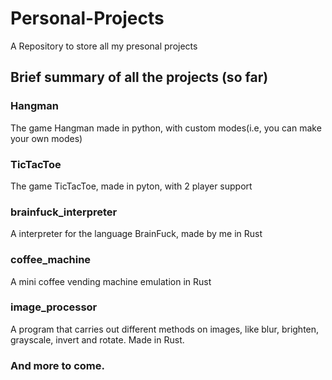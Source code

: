 # Personal-Projects
A Repository to store all my presonal projects

## Brief summary of all the projects (so far)
### Hangman
The game Hangman made in python, with custom modes(i.e, you can make your own modes)

### TicTacToe
The game TicTacToe, made in pyton, with 2 player support

### brainfuck_interpreter
A interpreter for the language BrainFuck, made by me in Rust

### coffee_machine
A mini coffee vending machine emulation in Rust

### image_processor
A program that carries out different methods on images, like blur, brighten, grayscale, invert and rotate. Made in Rust.

### And more to come.
